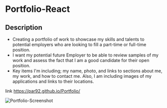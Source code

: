 # Portfolio-React

## Description

- Creating a portfolio of work to showcase my skills and talents to potential employers who are looking to fill a part-time or full-time position.
- I want my potential future Employer to be able to review samples of my work and assess the fact that I am a good candidate for their open position. 
- Key items I'm including; my name, photo, and links to sections about me, my work, and how to contact me. Also, I am including images of my applications and links to their locations. 

link https://par92.github.io/Portfolio/

![Portfolio-Screenshot](https://user-images.githubusercontent.com/97469705/163306206-4063b138-86bb-4022-856d-efbf52b94718.png)
